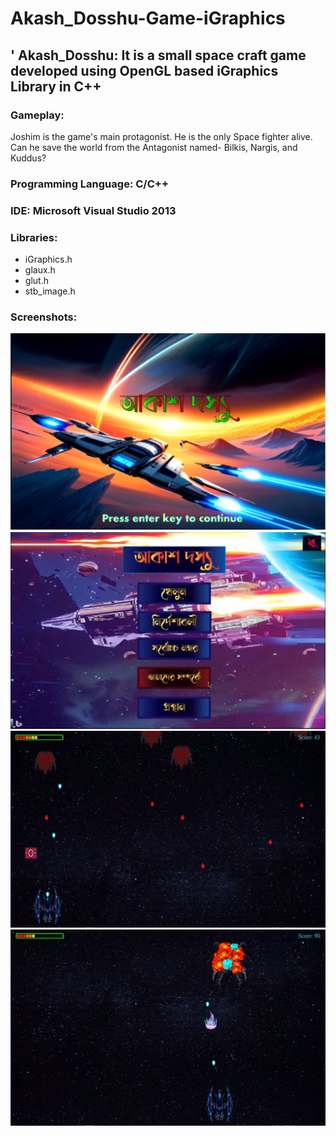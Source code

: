 
# Akash_Dosshu-Game-iGraphics

## ' Akash_Dosshu: It is a small space craft game developed using OpenGL based iGraphics Library in C++

### Gameplay:
Joshim is the game's main protagonist. He is the only Space fighter alive. Can he save the world from the Antagonist named- Bilkis, Nargis, and Kuddus?

### Programming Language: C/C++
### IDE: Microsoft Visual Studio 2013
### Libraries:
- iGraphics.h
- glaux.h
- glut.h
- stb_image.h

### Screenshots:
![screenshot1](https://github.com/srijon57/Akash-Dosshu-CSE1200/blob/main/4.jpg)
![screenshot2](https://github.com/srijon57/Akash-Dosshu-CSE1200/blob/main/1.jpg)
![screenshot3](https://github.com/srijon57/Akash-Dosshu-CSE1200/blob/main/2.jpg)
![screenshot4](https://github.com/srijon57/Akash-Dosshu-CSE1200/blob/main/3.jpg)
